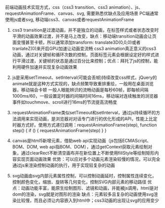 <!--
 * @Author: your name
 * @Date: 2022-04-21 20:15:00
 * @LastEditTime: 2022-04-21 21:41:58
 * @LastEditors: Please set LastEditors
 * @Description: 打开koroFileHeader查看配置 进行设置: https://github.com/OBKoro1/koro1FileHeader/wiki/%E9%85%8D%E7%BD%AE
 * @FilePath: /fe_interview/前端动画/概述.md
-->
前端动画技术实现方式，css（css3 transition、css3 animation）、js、requestAnimationFrame、canvas、svg, 需要熟悉优缺点及应用场景
PC端通常使用js或者svg, 移动端css3、canvas或者requestAnimationFrame
1. css3 transition是过渡动画，并不是独立的动画，在标签样式或者状态改变时平滑的动画效果过渡，并不是马上改变，缺点：移动端transition动画会让页面变慢甚至卡顿，所以通常添加transform: translate3D(0,0,0)或者tranlateZ(0)来开启GPU加速让动画变流畅
css3 animation真正意义的css3动画，通过对关键帧和循环次数的控制，页面标签元素会根据设定好的样式进行平滑过渡，关键帧的状态是通过百分比来控制；优点：拜托了js的控制，能利用硬件加速并实现复杂动画效果

2. js是采用setTimeout、setInterval(可能会丢帧)持续改变css样式，jQuery的animate就是这种方式实现的，缺点频繁导致重排重绘，一般用在桌面浏览器，移动端会卡顿
一般人眼能辨识的流畅动画是每秒60帧，即每帧间隔1000ms/60，一般设置定时器的间隔时间16ms，移动端对连续触发的浏览器事件如touchmove、scroll进行16ms的节流提高流畅度


3. requestAnimationFrame类似setTimeout和setInterval，通过js持续循环的方法调用来实现动画，是浏览器对对话专门进行的优化形成的API，性能上比定时器方式好。使用方式递归调用：requestAnimationFrame(step), function step() { if () { requestAnimationFrame(step) } }

4. canvas是html5新增元素，借助web api实现动画（js包括ECMAScript、BOM、DOM, web api指BOM、DOM），通过getContext获取元素绘制对象，通过clearRect不断清空画布并在新位置上不断使用fillStyle等绘制矩形内容实现页面动画效果
优势：可以应对多个动画元素渲染较慢的情况，可以完全通过js来渲染控制动画的执行，用于实现较复杂的动画

5. svg动画由svg内部元素属性控制，可以控制动画延时，控制属性连续变化，控制颜色变化，缩放、旋转等几何变化，控制SVG内部元素的移动路径
优点：动画功能丰富，能原生绘制图形、滤镜和动画，并能被js调用，html是对dom的渲染，svg就是对图形的渲染
缺点：元素较多且复杂的动画使用svg渲染比较慢，而且必须让内容嵌入到html中；css3动画的出现让svg的应用变少